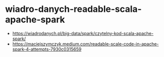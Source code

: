 # wiadro-danych-readable-scala-apache-spark
- https://wiadrodanych.pl/big-data/spark/czytelny-kod-scala-apache-spark/
- https://maciejszymczyk.medium.com/readable-scale-code-in-apache-spark-4-attempts-7930c0315659
